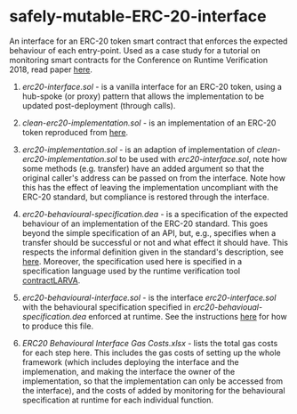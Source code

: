 # safely-mutable-ERC-20-interface
An interface for an ERC-20 token smart contract that enforces the expected behaviour of each entry-point. Used as a case study for a tutorial on monitoring smart contracts for the Conference on Runtime Verification 2018, read paper [here](https://www.researchgate.net/publication/327834131_Monitoring_Smart_Contracts_ContractLarva_and_Open_Challenges_Beyond).

1. *erc20-interface.sol* - is a vanilla interface for an ERC-20 token, using a hub-spoke (or proxy) pattern that allows the implementation to be updated post-deployment (through calls).

2. *clean-erc20-implementation.sol* - is an implementation of an ERC-20 token reproduced from [here](https://theethereum.wiki/w/index.php/ERC20_Token_Standard). 

3. *erc20-implementation.sol* - is an adaption of implementation of *clean-erc20-implementation.sol* to be used with *erc20-interface.sol*, note how some methods (e.g. transfer) have an added argument so that the original caller's address can be passed on from the interface. Note how this has the effect of leaving the implementation uncompliant with the ERC-20 standard, but compliance is restored through the interface. 

4. *erc20-behavioural-specification.dea* - is a specification of the expected behaviour of an implementation of the ERC-20 standard. This goes beyond the simple specification of an API, but, e.g., specifies when a transfer should be successful or not and what effect it should have. This respects the informal definition given in the standard's description, see [here](https://theethereum.wiki/w/index.php/ERC20_Token_Standard). Moreover, the specification used here is specified in a specification language used by the runtime verification tool [contractLARVA](https://github.com/gordonpace/contractLarva).

5. *erc20-behavioural-interface.sol* - is the interface *erc20-interface.sol* with the behavioural specification specified in *erc20-behavioual-specification.dea* enforced at runtime. See the instructions [here](https://github.com/gordonpace/contractLarva) for how to produce this file.

6. *ERC20 Behavioural Interface Gas Costs.xlsx* - lists the total gas costs for each step here. This includes the gas costs of setting up the whole framework (which includes deploying the interface and the implemenation, and making the interface the owner of the implementation, so that the implementation can only be accessed from the interface), and the costs of added by monitoring for the behavioural specification at runtime for each individual function.
